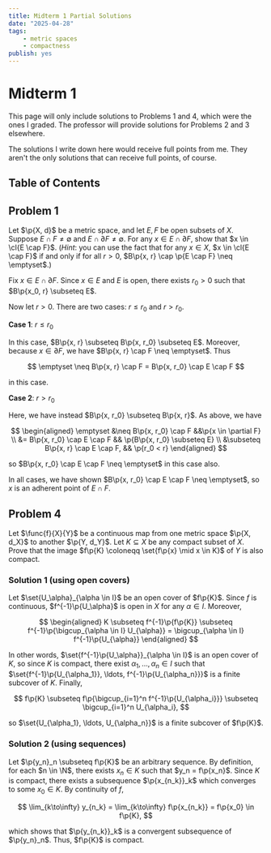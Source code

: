 ```yaml
---
title: Midterm 1 Partial Solutions
date: "2025-04-28"
tags:
    - metric spaces
    - compactness
publish: yes
---
```


# Midterm 1

This page will only include solutions to Problems 1 and 4, which were the ones I graded. The professor will provide solutions for Problems 2 and 3 elsewhere.

The solutions I write down here would receive full points from me. They aren't the only solutions that can receive full points, of course.

## Table of Contents

## Problem 1

Let $\p{X, d}$ be a metric space, and let $E, F$ be open subsets of $X$. Suppose $E \cap F \neq \emptyset$ and $E \cap \partial F \neq \emptyset$. For any $x \in E \cap \partial F$, show that $x \in \cl{E \cap F}$. (_Hint_: you can use the fact that for any $x \in X$, $x \in \cl{E \cap F}$ if and only if for all $r > 0$, $B\p{x, r} \cap \p{E \cap F} \neq \emptyset$.)

<solution>

Fix $x \in E \cap \partial F$. Since $x \in E$ and $E$ is open, there exists $r_0 > 0$ such that $B\p{x_0, r} \subseteq E$.

Now let $r > 0$. There are two cases: $r \leq r_0$ and $r > r_0$.

**Case 1**: $r \leq r_0$

In this case, $B\p{x, r} \subseteq B\p{x, r_0} \subseteq E$. Moreover, because $x \in \partial F$, we have $B\p{x, r} \cap F \neq \emptyset$. Thus

$$
\emptyset
  \neq B\p{x, r} \cap F
  = B\p{x, r_0} \cap E \cap F
$$

in this case.

**Case 2**: $r > r_0$

Here, we have instead $B\p{x, r_0} \subseteq B\p{x, r}$. As above, we have

$$
\begin{aligned}
  \emptyset
    &\neq B\p{x, r_0} \cap F
        &&\p{x \in \partial F} \\
    &= B\p{x, r_0} \cap E \cap F
        && \p{B\p{x, r_0} \subseteq E} \\
    &\subseteq B\p{x, r} \cap E \cap F,
        && \p{r_0 < r}
\end{aligned}
$$

so $B\p{x, r_0} \cap E \cap F \neq \emptyset$ in this case also.

In all cases, we have shown $B\p{x, r_0} \cap E \cap F \neq \emptyset$, so $x$ is an adherent point of $E \cap F$.

</solution>

## Problem 4

Let $\func{f}{X}{Y}$ be a continuous map from one metric space $\p{X, d_X}$ to another $\p{Y, d_Y}$. Let $K \subseteq X$ be any compact subset of $X$. Prove that the image $f\p{K} \coloneqq \set{f\p{x} \mid x \in K}$ of $Y$ is also compact.

<solution>

### Solution 1 (using open covers)

Let $\set{U_\alpha}_{\alpha \in I}$ be an open cover of $f\p{K}$. Since $f$ is continuous, $f^{-1}\p{U_\alpha}$ is open in $X$ for any $\alpha \in I$. Moreover,

$$
\begin{aligned}
  K
    \subseteq f^{-1}\p{f\p{K}}
    \subseteq f^{-1}\p{\bigcup_{\alpha \in I} U_{\alpha}}
    = \bigcup_{\alpha \in I} f^{-1}\p{U_{\alpha}}
\end{aligned}
$$

In other words, $\set{f^{-1}\p{U_\alpha}}_{\alpha \in I}$ is an open cover of $K$, so since $K$ is compact, there exist $\alpha_1, \ldots, \alpha_n \in I$ such that $\set{f^{-1}\p{U_{\alpha_1}}, \ldots, f^{-1}\p{U_{\alpha_n}}}$ is a finite subcover of $K$. Finally,

$$
f\p{K}
    \subseteq f\p{\bigcup_{i=1}^n f^{-1}\p{U_{\alpha_i}}}
    \subseteq \bigcup_{i=1}^n U_{\alpha_i},
$$

so $\set{U_{\alpha_1}, \ldots, U_{\alpha_n}}$ is a finite subcover of $f\p{K}$.

</solution>

### Solution 2 (using sequences)

Let $\p{y_n}_n \subseteq f\p{K}$ be an arbitrary sequence. By definition, for each $n \in \N$, there exists $x_n \in K$ such that $y_n = f\p{x_n}$. Since $K$ is compact, there exists a subsequence $\p{x_{n_k}}_k$ which converges to some $x_0 \in K$. By continuity of $f$,

$$
\lim_{k\to\infty} y_{n_k}
  = \lim_{k\to\infty} f\p{x_{n_k}}
  = f\p{x_0} \in f\p{K},
$$

which shows that $\p{y_{n_k}}_k$ is a convergent subsequence of $\p{y_n}_n$. Thus, $f\p{K}$ is compact.
